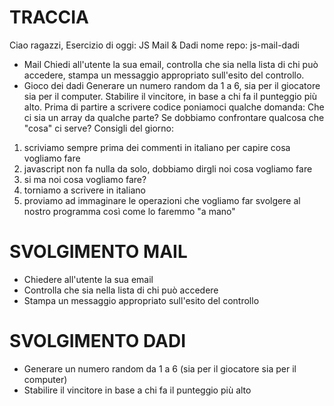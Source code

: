 # TRACCIA

Ciao ragazzi,
Esercizio di oggi: JS Mail & Dadi
nome repo: js-mail-dadi

- Mail
  Chiedi all'utente la sua email,
  controlla che sia nella lista di chi può accedere,
  stampa un messaggio appropriato sull'esito del controllo.
- Gioco dei dadi
  Generare un numero random da 1 a 6, sia per il giocatore sia per il computer.
  Stabilire il vincitore, in base a chi fa il punteggio più alto.
  Prima di partire a scrivere codice poniamoci qualche domanda:
  Che ci sia un array da qualche parte?
  Se dobbiamo confrontare qualcosa che "cosa" ci serve?
  Consigli del giorno:

1. scriviamo sempre prima dei commenti in italiano per capire cosa vogliamo fare
2. javascript non fa nulla da solo, dobbiamo dirgli noi cosa vogliamo fare
3. si ma noi cosa vogliamo fare?
4. torniamo a scrivere in italiano
5. proviamo ad immaginare le operazioni che vogliamo far svolgere al nostro programma così come lo faremmo "a mano"

# SVOLGIMENTO MAIL

- Chiedere all'utente la sua email
- Controlla che sia nella lista di chi può accedere
- Stampa un messaggio appropriato sull'esito del controllo

# SVOLGIMENTO DADI

- Generare un numero random da 1 a 6 (sia per il giocatore sia per il computer)
- Stabilire il vincitore in base a chi fa il punteggio più alto
